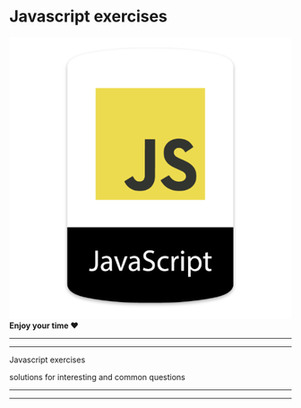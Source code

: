 # Javascript exercises
![N|Solid](https://github.com/sakalx/javascript-resolve/blob/master/_assets/JavaScript.sh-600x600.png)
**Enjoy your time ❤**
________________________________________________________
________________________________________________________
Javascript exercises

solutions for interesting and common questions
________________________________________________________
________________________________________________________